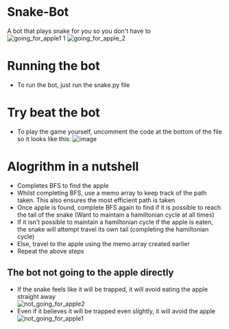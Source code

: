 # Snake-Bot
A bot that plays snake for you so you don't have to  
![going_for_apple1 1](https://github.com/zihengliao/Snake-Bot/assets/119108854/9a9a3a7f-0f1e-4ed2-92b8-2102867beec3)
![going_for_apple_2](https://github.com/zihengliao/Snake-Bot/assets/119108854/7b43cf37-9414-496a-89f9-094d31d2b77f)


# Running the bot
* To run the bot, just run the snake.py file

# Try beat the bot
* To play the game yourself, uncomment the code at the bottom of the file so it looks like this:
![image](https://github.com/zihengliao/Snake-Bot/assets/119108854/f271e1fc-fbcd-4e33-acc0-575f4d20c96d)



# Alogrithm in a nutshell
* Completes BFS to find the apple
* Whilst completing BFS, use a memo array to keep track of the path taken. This also ensures the most efficient path is taken
* Once apple is found, complete BFS again to find if it is possible to reach the tail of the snake (Want to maintain a hamiltonian cycle at all times)
* If it isn't possible to maintain a hamiltonian cycle if the apple is eaten, the snake will attempt travel its own tail (completing the hamiltonian cycle)
* Else, travel to the apple using the memo array created earlier 
* Repeat the above steps

## The bot not going to the apple directly
  * If the snake feels like it will be trapped, it will avoid eating the apple straight away  
    ![not_going_for_apple2](https://github.com/zihengliao/Snake-Bot/assets/119108854/ca866752-0c78-40ed-aa7a-ef5212c3134b)
  * Even if it believes it will be trapped even slightly, it will avoid the apple  
    ![not_going_for_apple1](https://github.com/zihengliao/Snake-Bot/assets/119108854/b38984c4-4bd4-4c84-a11a-49c8d72e85dc)


